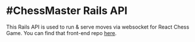 #ChessMaster Rails API
======

This Rails API is used to run & serve moves via websocket for React Chess Game. You can find that front-end repo [here](https://github.com/jrgreiner115/react-chess-game).
